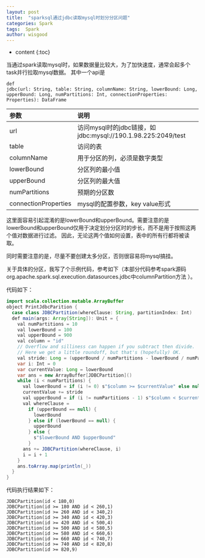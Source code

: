 ```yaml
---
layout: post
title:  "sparksql通过jdbc读取mysql时划分分区问题"
categories: Spark
tags:  Spark
author: wisgood
---
```


* content
{:toc} 


当通过spark读取mysql时，如果数据量比较大，为了加快速度，通常会起多个task并行拉取mysql数据。
其中一个api是
```
def
jdbc(url: String, table: String, columnName: String, lowerBound: Long, upperBound: Long, numPartitions: Int, connectionProperties: Properties): DataFrame
```
| 参数      | 说明         | 
|:-----------| :----------|
| url | 访问mysql时的jdbc链接，如jdbc:mysql://190.1.98.225:2049/test| 
| table| 访问的表| 
| columnName| 用于分区的列，必须是数字类型| 
| lowerBound| 分区列的最小值| 
| upperBound| 分区列的最大值| 
| numPartitions| 预期的分区数| 
| connectionProperties| mysql的配置参数，key value形式| 
这里面容易引起混淆的是lowerBound和upperBound。需要注意的是lowerBound和upperBound仅用于决定划分分区时的步长，而不是用于按照这两个值对数据进行过滤。 因此，无论这两个值如何设置，表中的所有行都将被读取。

同时需要注意的是，尽量不要创建太多分区，否则很容易将mysql搞挂。

关于具体的分区，我写了个示例代码，参考如下（本部分代码参考spark源码org.apache.spark.sql.execution.datasources.jdbc中columnPartition方法 ）。

代码如下：
```java 
import scala.collection.mutable.ArrayBuffer
object PrintJdbcParition {
  case class JDBCPartition(whereClause: String, partitionIndex: Int)
  def main(args: Array[String]): Unit = {
    val numPartitions = 10
    val lowerBound = 100
    val upperBound = 900
    val column = "id"
    // Overflow and silliness can happen if you subtract then divide.
    // Here we get a little roundoff, but that's (hopefully) OK.
    val stride: Long = (upperBound / numPartitions - lowerBound / numPartitions)
    var i: Int = 0
    var currentValue: Long = lowerBound
    var ans = new ArrayBuffer[JDBCPartition]()
    while (i < numPartitions) {
      val lowerBound = if (i != 0) s"$column >= $currentValue" else null
      currentValue += stride
      val upperBound = if (i != numPartitions - 1) s"$column < $currentValue" else null
      val whereClause =
        if (upperBound == null) {
          lowerBound
        } else if (lowerBound == null) {
          upperBound
        } else {
          s"$lowerBound AND $upperBound"
        }
      ans += JDBCPartition(whereClause, i)
      i = i + 1
    }
    ans.toArray.map(println(_))
  }
}
```
代码执行结果如下：

```
JDBCPartition(id < 180,0)
JDBCPartition(id >= 180 AND id < 260,1)
JDBCPartition(id >= 260 AND id < 340,2)
JDBCPartition(id >= 340 AND id < 420,3)
JDBCPartition(id >= 420 AND id < 500,4)
JDBCPartition(id >= 500 AND id < 580,5)
JDBCPartition(id >= 580 AND id < 660,6)
JDBCPartition(id >= 660 AND id < 740,7)
JDBCPartition(id >= 740 AND id < 820,8)
JDBCPartition(id >= 820,9)
```